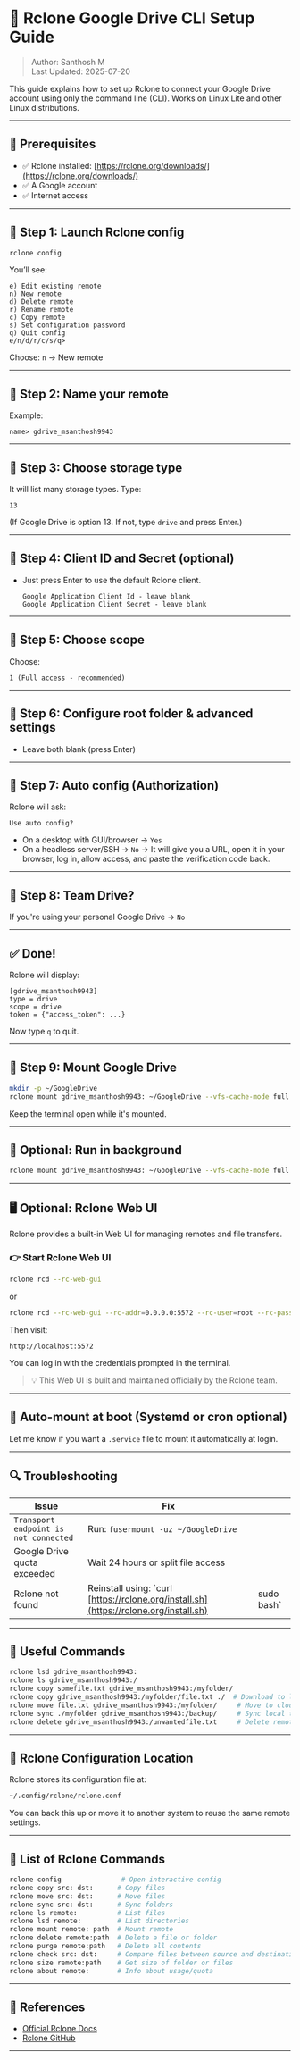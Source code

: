 # 📂 Rclone Google Drive CLI Setup Guide

> Author: Santhosh M  
> Last Updated: 2025-07-20

This guide explains how to set up Rclone to connect your Google Drive account using only the command line (CLI). Works on Linux Lite and other Linux distributions.

---

## 🔧 Prerequisites

* ✅ Rclone installed: [https://rclone.org/downloads/](https://rclone.org/downloads/)
* ✅ A Google account
* ✅ Internet access

---

## 📌 Step 1: Launch Rclone config

```bash
rclone config
````

You’ll see:

```
e) Edit existing remote
n) New remote
d) Delete remote
r) Rename remote
c) Copy remote
s) Set configuration password
q) Quit config
e/n/d/r/c/s/q>
```

Choose: `n` → New remote

---

## 📌 Step 2: Name your remote

Example:

```text
name> gdrive_msanthosh9943
```

---

## 📌 Step 3: Choose storage type

It will list many storage types. Type:

```text
13
```

(If Google Drive is option 13. If not, type `drive` and press Enter.)

---

## 📌 Step 4: Client ID and Secret (optional)

* Just press Enter to use the default Rclone client.

  ```
  Google Application Client Id - leave blank  
  Google Application Client Secret - leave blank
  ```

---

## 📌 Step 5: Choose scope

Choose:

```text
1 (Full access - recommended)
```

---

## 📌 Step 6: Configure root folder & advanced settings

* Leave both blank (press Enter)

---

## 📌 Step 7: Auto config (Authorization)

Rclone will ask:

```
Use auto config?
```

* On a desktop with GUI/browser → `Yes`
* On a headless server/SSH → `No`
  → It will give you a URL, open it in your browser, log in, allow access, and paste the verification code back.

---

## 📌 Step 8: Team Drive?

If you're using your personal Google Drive → `No`

---

## ✅ Done!

Rclone will display:

```text
[gdrive_msanthosh9943]
type = drive
scope = drive
token = {"access_token": ...}
```

Now type `q` to quit.

---

## 📂 Step 9: Mount Google Drive

```bash
mkdir -p ~/GoogleDrive
rclone mount gdrive_msanthosh9943: ~/GoogleDrive --vfs-cache-mode full
```

Keep the terminal open while it's mounted.

---

## 🧠 Optional: Run in background

```bash
rclone mount gdrive_msanthosh9943: ~/GoogleDrive --vfs-cache-mode full &
```

---

## 🖥️ Optional: Rclone Web UI

Rclone provides a built-in Web UI for managing remotes and file transfers.

### 👉 Start Rclone Web UI

```bash
rclone rcd --rc-web-gui
```
or
```bash
rclone rcd --rc-web-gui --rc-addr=0.0.0.0:5572 --rc-user=root --rc-pass=root
```

Then visit:

```
http://localhost:5572
```

You can log in with the credentials prompted in the terminal.

> 💡 This Web UI is built and maintained officially by the Rclone team.

---

## 🚀 Auto-mount at boot (Systemd or cron optional)

Let me know if you want a `.service` file to mount it automatically at login.

---

## 🔍 Troubleshooting

| Issue                                 | Fix                                                                                    |             |
| ------------------------------------- | -------------------------------------------------------------------------------------- | ----------- |
| `Transport endpoint is not connected` | Run: `fusermount -uz ~/GoogleDrive`                                                    |             |
| Google Drive quota exceeded           | Wait 24 hours or split file access                                                     |             |
| Rclone not found                      | Reinstall using: \`curl [https://rclone.org/install.sh](https://rclone.org/install.sh) | sudo bash\` |

---

## 🔗 Useful Commands

```bash
rclone lsd gdrive_msanthosh9943:
rclone ls gdrive_msanthosh9943:/
rclone copy somefile.txt gdrive_msanthosh9943:/myfolder/
rclone copy gdrive_msanthosh9943:/myfolder/file.txt ./  # Download to local
rclone move file.txt gdrive_msanthosh9943:/myfolder/     # Move to cloud
rclone sync ./myfolder gdrive_msanthosh9943:/backup/     # Sync local to cloud
rclone delete gdrive_msanthosh9943:/unwantedfile.txt     # Delete remote file
```

---

## 📁 Rclone Configuration Location

Rclone stores its configuration file at:

```bash
~/.config/rclone/rclone.conf
```

You can back this up or move it to another system to reuse the same remote settings.

---

## 📅 List of Rclone Commands

```bash
rclone config               # Open interactive config
rclone copy src: dst:      # Copy files
rclone move src: dst:      # Move files
rclone sync src: dst:      # Sync folders
rclone ls remote:          # List files
rclone lsd remote:         # List directories
rclone mount remote: path  # Mount remote
rclone delete remote:path  # Delete a file or folder
rclone purge remote:path   # Delete all contents
rclone check src: dst:     # Compare files between source and destination
rclone size remote:path    # Get size of folder or files
rclone about remote:       # Info about usage/quota
```

---

## 📌 References

* [Official Rclone Docs](https://rclone.org/drive/)
* [Rclone GitHub](https://github.com/rclone/rclone)

---
